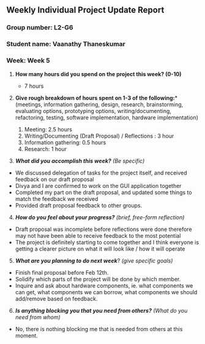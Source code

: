 ## Weekly Individual Project Update Report
### Group number: L2-G6
### Student name: Vaanathy Thaneskumar
### Week: Week 5
1. **How many hours did you spend on the project this week? (0-10)** 
   - 7 hours

2. **Give rough breakdown of hours spent on 1-3 of the following:***
   (meetings, information gathering, design, research, brainstorming, evaluating options, prototyping options, writing/documenting, refactoring, testing, software implementation, hardware implementation)
   1. Meeting: 2.5 hours
   2. Writing/Documenting (Draft Proposal) / Reflections : 3 hour
   3. Information gathering: 0.5 hours
   4. Research: 1 hour
   
3. ***What did you accomplish this week?*** _(Be specific)_
  - We discussed delegation of tasks for the project itself, and received feedback on our draft proposal
  - Divya and I are confirmed to work on the GUI application together
  - Completed my part on the draft proposal, and updated some things to match the feedback we received
  - Provided draft proposal feedback to other groups.

4. ***How do you feel about your progress?*** _(brief, free-form reflection)_
  - Draft proposal was incomplete before reflections were done therefore may not have been able to receive feedback to the most potential
  - The project is definitely starting to come together and I think everyone is getting a clearer picture on what it will look like / how it will operate
    
5. ***What are you planning to do next week***? _(give specific goals)_
  - Finish final proposal before Feb 12th.
  - Solidify which parts of the project will be done by which member.
  - Inquire and ask about hardware components, ie. what components we can get, what components we can borrow, what components we should add/remove based on feedback.
    
6. ***Is anything blocking you that you need from others?*** _(What do you need from whom)_
  - No, there is nothing blocking me that is needed from others at this moment.



